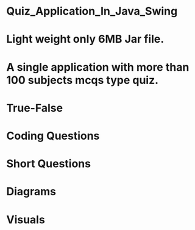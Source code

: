 # Quiz_Application_In_Java_Swing
# Light weight only 6MB Jar file.
# A single application with more than 100 subjects mcqs type quiz.
# True-False
# Coding Questions
# Short Questions
# Diagrams
# Visuals

